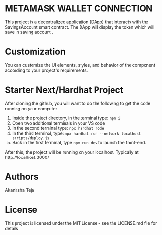 # METAMASK WALLET CONNECTION
This project is a decentralized application (DApp) that interacts with the SavingsAccount smart contract. The DApp will display the token which will save in saving account .

# Customization
You can customize the UI elements, styles, and behavior of the component according to your project's requirements. 
# Starter Next/Hardhat Project

After cloning the github, you will want to do the following to get the code running on your computer.

1. Inside the project directory, in the terminal type: ```
npm i ```
3. Open two additional terminals in your VS code
4. In the second terminal type: ```npx hardhat node```
5. In the third terminal, type: ```npx hardhat run --network localhost scripts/deploy.js```
6. Back in the first terminal, type ```npm run dev``` to launch the front-end.

After this, the project will be running on your localhost. 
Typically at http://localhost:3000/
# Authors
Akanksha Teja

# License
This project is licensed under the MIT License - see the LICENSE.md file for details
